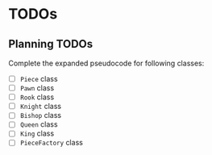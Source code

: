 # TODOs

## Planning TODOs

Complete the expanded pseudocode for following classes:

- [ ] `Piece` class
- [ ] `Pawn` class
- [ ] `Rook` class
- [ ] `Knight` class
- [ ] `Bishop` class
- [ ] `Queen` class
- [ ] `King` class
- [ ] `PieceFactory` class
